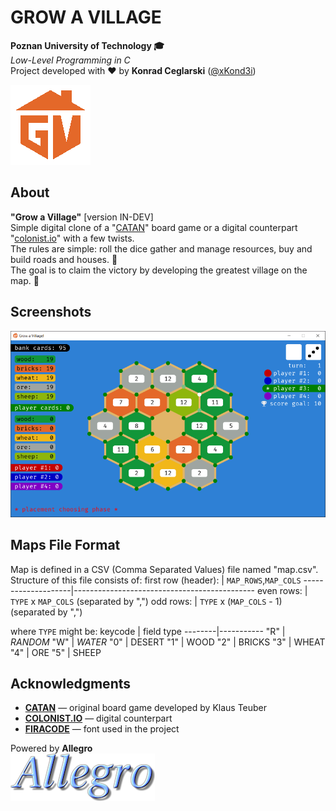 # GROW A VILLAGE
**Poznan University of Technology 🎓** \
*Low-Level Programming in C* \
Project developed with ❤ by **Konrad Ceglarski** ([@xKond3i](https://github.com/xkond3i))

<img src="resources/logo_mini.png" width=128>

## About
**"Grow a Village"** [version IN-DEV] \
Simple digital clone of a "[CATAN](https://en.wikipedia.org/wiki/Catan)" board game or a digital counterpart "[colonist.io](https://colonist.io/)" with a few twists. \
The rules are simple: roll the dice
gather and manage resources, buy and build roads and houses. 🎲 \
The goal is to claim the victory by developing the greatest village on the map. 👑


## Screenshots

  ![Preview](resources/preview.png)


## Maps File Format
Map is defined in a CSV (Comma Separated Values) file named "map.csv". \
Structure of this file consists of:
first row (header): | `MAP_ROWS`,`MAP_COLS`
--------------------|---------------------------------------------
even rows:          | `TYPE` x `MAP_COLS` (separated by ",")
odd rows:           | `TYPE` x (`MAP_COLS` - 1) (separated by ",")

where `TYPE` might be:
keycode | field type
--------|-----------
"R"     | *RANDOM*
"W"     | *WATER*
"0"     | DESERT
"1"     | WOOD
"2"     | BRICKS
"3"     | WHEAT
"4"     | ORE
"5"     | SHEEP


## Acknowledgments

  - **[CATAN](https://en.wikipedia.org/wiki/Catan)** — original board game developed by Klaus Teuber
  - **[COLONIST.IO](https://colonist.io/)** — digital counterpart
  - **[FIRACODE](https://github.com/tonsky/FiraCode)** — font used in the project

Powered by **Allegro** \
[![Allegro Game Programming Library logo](resources/allegro_logo.png)](https://liballeg.org/)
<!-- [![Allegro Game Programming Library logo](https://liballeg.org/images/logo.png)](https://liballeg.org/) -->
